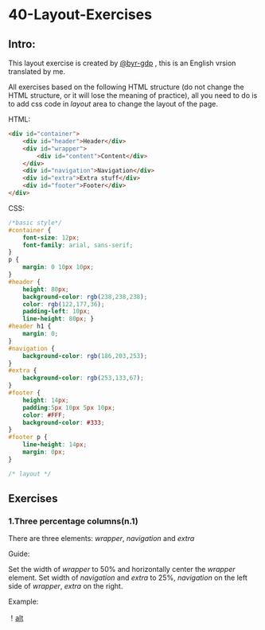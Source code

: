 # 40-Layout-Exercises

## Intro:

This layout exercise is created by [@byr-gdp](https://github.com/byr-gdp/40LayoutExercise) , this is an English vrsion translated by me.

All exercises based on the following HTML structure (do not change the HTML structure, or it will lose the meaning of practice), all you need to do is to add css code in *layout* area to change the layout of the page. 


HTML:
```html
<div id="container">
	<div id="header">Header</div>
	<div id="wrapper">
		<div id="content">Content</div>
	</div>
	<div id="navigation">Navigation</div>
	<div id="extra">Extra stuff</div>
	<div id="footer">Footer</div>
</div>
```

CSS:
```css
/*basic style*/
#container { 
    font-size: 12px; 
    font-family: arial, sans-serif;
}
p { 
    margin: 0 10px 10px;
}
#header {
    height: 80px; 
    background-color: rgb(238,238,238); 
    color: rgb(122,177,36); 
    padding-left: 10px; 
    line-height: 80px; }
#header h1 {
    margin: 0;
}
#navigation {
    background-color: rgb(186,203,253);
}
#extra {
    background-color: rgb(253,133,67);
}
#footer {
    height: 14px;  
    padding:5px 10px 5px 10px; 
    color: #FFF; 
    background-color: #333;
}
#footer p {
    line-height: 14px; 
    margin: 0px;
}

/* layout */

```

## Exercises

### 1.Three percentage columns(n.1)

There are three elements: *wrapper*, *navigation* and *extra*

Guide:

Set the width of *wrapper* to 50% and horizontally center the *wrapper* element.
Set width of *navigation* and *extra* to 25%, *navigation* on the left side of *wrapper*, *extra* on the right.

Example:

！[alt](https://camo.githubusercontent.com/d0f13a8302f280ce4eae9216a4be2969e9271334/68747470733a2f2f6f6f6f2e306f302e6f6f6f2f323031352f30382f31342f353563643962633731633436352e706e67)



